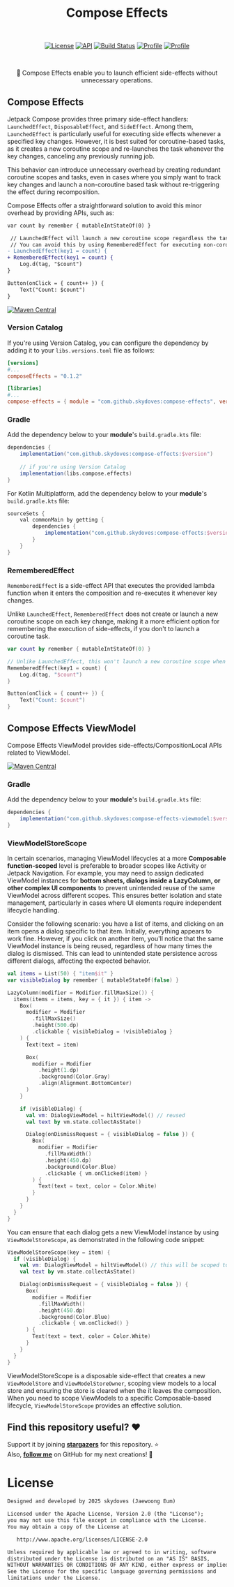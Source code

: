<h1 align="center">Compose Effects</h1></br>

<p align="center">
  <a href="https://opensource.org/licenses/Apache-2.0"><img alt="License" src="https://img.shields.io/badge/License-Apache%202.0-blue.svg"/></a>
  <a href="https://android-arsenal.com/api?level=21"><img alt="API" src="https://img.shields.io/badge/API-21%2B-brightgreen.svg?style=flat"/></a>
  <a href="https://github.com/skydoves/compose-effects/actions/workflows/android.yml"><img alt="Build Status" 
  src="https://github.com/skydoves/compose-effects/actions/workflows/android.yml/badge.svg"/></a>
  <a href="https://github.com/skydoves"><img alt="Profile" src="https://skydoves.github.io/badges/skydoves.svg"/></a>
  <a href="https://github.com/doveletter"><img alt="Profile" src="https://skydoves.github.io/badges/dove-letter.svg"/></a>
</p><br>

<p align="center">🧵 Compose Effects enable you to launch efficient side-effects without unnecessary operations.</p>

## Compose Effects

Jetpack Compose provides three primary side-effect handlers: `LaunchedEffect`, `DisposableEffect`, and `SideEffect`. Among them, `LaunchedEffect` is particularly useful for executing side effects whenever a specified key changes. However, it is best suited for coroutine-based tasks, as it creates a new coroutine scope and re-launches the task whenever the key changes, canceling any previously running job.

This behavior can introduce unnecessary overhead by creating redundant coroutine scopes and tasks, even in cases where you simply want to track key changes and launch a non-coroutine based task without re-triggering the effect during recomposition.

Compose Effects offer a straightforward solution to avoid this minor overhead by providing APIs, such as:

```diff
var count by remember { mutableIntStateOf(0) }

 // LaunchedEffect will launch a new coroutine scope regardless the task is related to the coroutines.
 // You can avoid this by using RememberedEffect for executing non-coroutine tasks.
- LaunchedEffect(key1 = count) {
+ RememberedEffect(key1 = count) {
    Log.d(tag, "$count")
}

Button(onClick = { count++ }) {
    Text("Count: $count")
}
```

[![Maven Central](https://img.shields.io/maven-central/v/com.github.skydoves/compose-effects.svg?label=Maven%20Central)](https://search.maven.org/search?q=g:%22com.github.skydoves%22%20AND%20a:%22flow-operators%22)

### Version Catalog

If you're using Version Catalog, you can configure the dependency by adding it to your `libs.versions.toml` file as follows:

```toml
[versions]
#...
composeEffects = "0.1.2"

[libraries]
#...
compose-effects = { module = "com.github.skydoves:compose-effects", version.ref = "composeEffects" }
```

### Gradle

Add the dependency below to your **module**'s `build.gradle.kts` file:

```gradle
dependencies {
    implementation("com.github.skydoves:compose-effects:$version")
    
    // if you're using Version Catalog
    implementation(libs.compose.effects)
}
```

For Kotlin Multiplatform, add the dependency below to your **module**'s `build.gradle.kts` file:

```gradle
sourceSets {
    val commonMain by getting {
        dependencies {
            implementation("com.github.skydoves:compose-effects:$version")
        }
    }
}
```

### RememberedEffect

`RememberedEffect` is a side-effect API that executes the provided lambda function when it enters the composition and re-executes it whenever key changes.

Unlike `LaunchedEffect`, `RememberedEffect` does not create or launch a new coroutine scope on each key change, making it a more efficient option for remembering the execution of side-effects, if you don't to launch a coroutine task.

```kotlin
var count by remember { mutableIntStateOf(0) }

// Unlike LaunchedEffect, this won't launch a new coroutine scope when the key changes.
RememberedEffect(key1 = count) {
    Log.d(tag, "$count")
}

Button(onClick = { count++ }) {
    Text("Count: $count")
}
```

## Compose Effects ViewModel

Compose Effects ViewModel provides side-effects/CompositionLocal APIs related to ViewModel.

[![Maven Central](https://img.shields.io/maven-central/v/com.github.skydoves/compose-effects-viewmodel.svg?label=Maven%20Central)](https://search.maven.org/search?q=g:%22com.github.skydoves%22%20AND%20a:%22flow-operators%22)

### Gradle

Add the dependency below to your **module**'s `build.gradle.kts` file:

```gradle
dependencies {
    implementation("com.github.skydoves:compose-effects-viewmodel:$version")
}
```

### ViewModelStoreScope

In certain scenarios, managing ViewModel lifecycles at a more **Composable function-scoped** level is preferable to broader scopes like Activity or Jetpack Navigation. For example, you may need to assign dedicated ViewModel instances for **bottom sheets, dialogs inside a LazyColumn, or other complex UI components** to prevent unintended reuse of the same ViewModel across different scopes. This ensures better isolation and state management, particularly in cases where UI elements require independent lifecycle handling.

Consider the following scenario: you have a list of items, and clicking on an item opens a dialog specific to that item. Initially, everything appears to work fine. However, if you click on another item, you'll notice that the same ViewModel instance is being reused, regardless of how many times the dialog is dismissed. This can lead to unintended state persistence across different dialogs, affecting the expected behavior.

```kotlin
val items = List(50) { "item$it" }
var visibleDialog by remember { mutableStateOf(false) }

LazyColumn(modifier = Modifier.fillMaxSize()) {
  items(items = items, key = { it }) { item ->
    Box(
      modifier = Modifier
        .fillMaxSize()
        .height(500.dp)
        .clickable { visibleDialog = !visibleDialog }
    ) {
      Text(text = item)

      Box(
        modifier = Modifier
          .height(1.dp)
          .background(Color.Gray)
          .align(Alignment.BottomCenter)
      )
    }

    if (visibleDialog) {
      val vm: DialogViewModel = hiltViewModel() // reused
      val text by vm.state.collectAsState()

      Dialog(onDismissRequest = { visibleDialog = false }) {
        Box(
          modifier = Modifier
            .fillMaxWidth()
            .height(450.dp)
            .background(Color.Blue)
            .clickable { vm.onClicked(item) }
        ) {
          Text(text = text, color = Color.White)
        }
      }
    }
  }
}
```

You can ensure that each dialog gets a new ViewModel instance by using `ViewModelStoreScope`, as demonstrated in the following code snippet:

```kotlin
ViewModelStoreScope(key = item) {
  if (visibleDialog) {
    val vm: DialogViewModel = hiltViewModel() // this will be scoped to the ViewModelStoreScope
    val text by vm.state.collectAsState()

    Dialog(onDismissRequest = { visibleDialog = false }) {
      Box(
        modifier = Modifier
          .fillMaxWidth()
          .height(450.dp)
          .background(Color.Blue)
          .clickable { vm.onClicked() }
      ) {
        Text(text = text, color = Color.White)
      }
    }
  }
}
```

ViewModelStoreScope is a disposable side-effect that creates a new `ViewModelStore` and `ViewModelStoreOwner`, scoping view models to a local store and ensuring the store is cleared when the it leaves the composition. When you need to scope ViewModels to a specific Composable-based lifecycle, `ViewModelStoreScope` provides an effective solution.

## Find this repository useful? :heart:
Support it by joining __[stargazers](https://github.com/skydoves/compose-effects/stargazers)__ for this repository. :star: <br>
Also, __[follow me](https://github.com/skydoves)__ on GitHub for my next creations! 🤩

# License
```xml
Designed and developed by 2025 skydoves (Jaewoong Eum)

Licensed under the Apache License, Version 2.0 (the "License");
you may not use this file except in compliance with the License.
You may obtain a copy of the License at

   http://www.apache.org/licenses/LICENSE-2.0

Unless required by applicable law or agreed to in writing, software
distributed under the License is distributed on an "AS IS" BASIS,
WITHOUT WARRANTIES OR CONDITIONS OF ANY KIND, either express or implied.
See the License for the specific language governing permissions and
limitations under the License.
```
